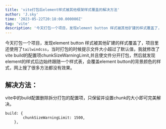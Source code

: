 ```yaml
---
title: 'vite打包后element样式被其他框架样式覆盖的解决方法'
author: 'J.sky'
time: '2023-05-22T20:18:00.000000Z'
tag: 'vite'
description: '今天打包一个项目，发现element button 样式被其他矿建的样式覆盖了，项目里还使用了`tailwindcss`，当时打包的时候提示文件大小超过了默认值，我就修改了vite build的配置项chunkSizeWarningLimit,并且使文件分开打包，然后就发现element的样式后边始终跟随一个样式表，会覆盖element button的背景颜色的样式，网上搜了很多方法都没有效果。'
---
```

今天打包一个项目，发现element button 样式被其他矿建的样式覆盖了，项目里还使用了`tailwindcss`，当时打包的时候提示文件大小超过了默认值，我就修改了vite build的配置项chunkSizeWarningLimit,并且使文件分开打包，然后就发现element的样式后边始终跟随一个样式表，会覆盖element button的背景颜色的样式，网上搜了很多方法都没有效果。

## 解决方法：

vite中的build配置删除拆分打包的配置项，只保留并设置chunk的大小即可完美解决。

    build: {
            chunkSizeWarningLimit: 1500,
        },